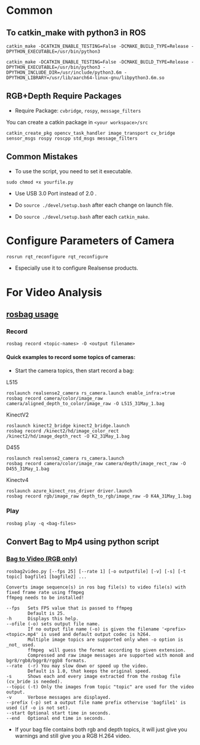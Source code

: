 # Common



## To catkin_make with python3 in ROS

```shell
catkin_make -DCATKIN_ENABLE_TESTING=False -DCMAKE_BUILD_TYPE=Release -DPYTHON_EXECUTABLE=/usr/bin/python3
```



```shell
catkin_make -DCATKIN_ENABLE_TESTING=False -DCMAKE_BUILD_TYPE=Release -DPYTHON_EXECUTABLE=/usr/bin/python3 -DPYTHON_INCLUDE_DIR=/usr/include/python3.6m -DPYTHON_LIBRARY=/usr/lib/aarch64-linux-gnu/libpython3.6m.so
```



## RGB+Depth Require Packages

* Require Package: `cvbridge`, `rospy`, `message_filters`

You can create a catkin package in `<your workspace>/src`

```shell
catkin_create_pkg opencv_task_handler image_transport cv_bridge sensor_msgs rospy roscpp std_msgs message_filters
```

## Common Mistakes

* To use the script, you need to set it executable.

```shell
sudo chmod +x yourfile.py
```

* Use USB 3.0 Port instead of 2.0 .


* Do `source ./devel/setup.bash` after each change on launch file.

* Do `source ./devel/setup.bash` after each `catkin_make`.





# Configure Parameters of Camera

```powershell
rosrun rqt_reconfigure rqt_reconfigure
```

* Especially use it to configure Realsense products.



# For Video Analysis

## [rosbag usage](http://wiki.ros.org/rosbag/Commandline)


### Record
```shell
rosbag record <topic-names> -O <output filename>
```

#### Quick examples to record some topics of cameras:
* Start the camera topics, then start record a bag:

L515
```shell
roslaunch realsense2_camera rs_camera.launch enable_infra:=true
rosbag record camera/color/image_raw camera/aligned_depth_to_color/image_raw -O L515_31May_1.bag
```

KinectV2
```shell
roslaunch kinect2_bridge kinect2_bridge.launch
rosbag record /kinect2/hd/image_color_rect /kinect2/hd/image_depth_rect -O K2_31May_1.bag
```

D455
```shell
roslaunch realsense2_camera rs_camera.launch
rosbag record camera/color/image_raw camera/depth/image_rect_raw -O D455_31May_1.bag
```

Kinectv4
```shell
roslaunch azure_kinect_ros_driver driver.launch
rosbag record rgb/image_raw depth_to_rgb/image_raw -O K4A_31May_1.bag
```


### Play
```shell
rosbag play -q <bag-files>
```

## Convert Bag to Mp4 using python script

### [Bag to Video (RGB only)](https://github.com/mlaiacker/rosbag2video)
```shell
rosbag2video.py [--fps 25] [--rate 1] [-o outputfile] [-v] [-s] [-t topic] bagfile1 [bagfile2] ...

Converts image sequence(s) in ros bag file(s) to video file(s) with fixed frame rate using ffmpeg
ffmpeg needs to be installed!

--fps   Sets FPS value that is passed to ffmpeg
        Default is 25.
-h      Displays this help.
--ofile (-o) sets output file name.
        If no output file name (-o) is given the filename '<prefix><topic>.mp4' is used and default output codec is h264.
        Multiple image topics are supported only when -o option is _not_ used.
        ffmpeg  will guess the format according to given extension.
        Compressed and raw image messages are supported with mono8 and bgr8/rgb8/bggr8/rggb8 formats.
--rate  (-r) You may slow down or speed up the video.
        Default is 1.0, that keeps the original speed.
-s      Shows each and every image extracted from the rosbag file (cv_bride is needed).
--topic (-t) Only the images from topic "topic" are used for the video output.
-v      Verbose messages are displayed.
--prefix (-p) set a output file name prefix othervise 'bagfile1' is used (if -o is not set).
--start Optional start time in seconds.
--end   Optional end time in seconds.
```
* If your bag file contains both rgb and depth topics, it will just give you warnings and still give you a RGB H.264 video.
